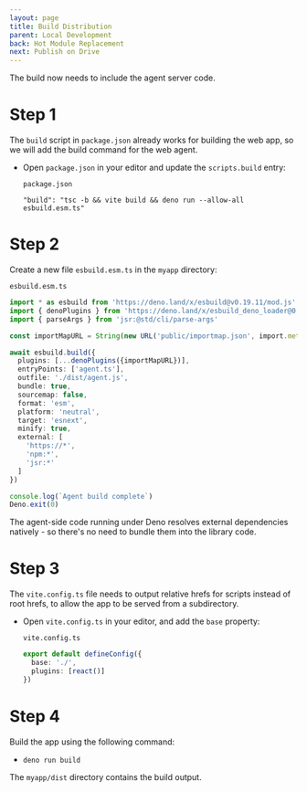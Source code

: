 ```yaml
---
layout: page
title: Build Distribution
parent: Local Development
back: Hot Module Replacement
next: Publish on Drive
---
```

The build now needs to include the agent server code.

# Step 1
The `build` script in `package.json` already works for building the web app, so
we will add the build command for the web agent.

- Open `package.json` in your editor and update the `scripts.build` entry:

  `package.json`
  ```
  "build": "tsc -b && vite build && deno run --allow-all esbuild.esm.ts"
  ```

# Step 2
Create a new file `esbuild.esm.ts` in the `myapp` directory:

`esbuild.esm.ts`
```typescript
import * as esbuild from 'https://deno.land/x/esbuild@v0.19.11/mod.js'
import { denoPlugins } from 'https://deno.land/x/esbuild_deno_loader@0.8.5/mod.ts'
import { parseArgs } from 'jsr:@std/cli/parse-args'

const importMapURL = String(new URL('public/importmap.json', import.meta.url))

await esbuild.build({
  plugins: [...denoPlugins({importMapURL})],
  entryPoints: ['agent.ts'],
  outfile: './dist/agent.js',
  bundle: true,
  sourcemap: false,
  format: 'esm',
  platform: 'neutral',
  target: 'esnext',
  minify: true,
  external: [
    'https://*',
    'npm:*',
    'jsr:*'
  ]
})

console.log(`Agent build complete`)
Deno.exit(0)
```

The agent-side code running under Deno resolves external dependencies
natively - so there's no need to bundle them into the library code.

# Step 3
The `vite.config.ts` file needs to output relative hrefs for scripts instead
of root hrefs, to allow the app to be served from a subdirectory.

- Open `vite.config.ts` in your editor, and add the `base` property:

  `vite.config.ts`
  ```typescript
  export default defineConfig({
    base: './',
    plugins: [react()]
  })
  ```

# Step 4
Build the app using the following command:

  - `deno run build`

The `myapp/dist` directory contains the build output.
